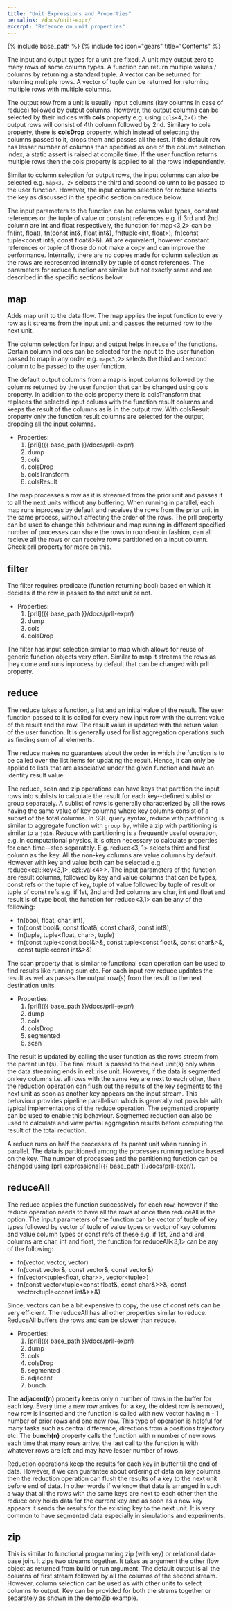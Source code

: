 ```yaml
---
title: "Unit Expressions and Properties"
permalink: /docs/unit-expr/
excerpt: "Refernce on unit properties"
---
```

{% include base_path %}
{% include toc icon="gears" title="Contents" %}

The input and output types for a unit are fixed. A unit may output zero to many
rows of some column types. A function can return multiple values / columns by
returning a standard tuple. A vector can be returned for returning multiple
rows. A vector of tuple can be returned for returning multiple rows with
multiple columns. 

The output row from a unit is usually input columns (key columns in case of reduce)
followed by output columns. However, the output columns can be selected by their
indices with **cols** property e.g. using `cols<4,2>()` the output rows will consist
of 4th column followed by 2nd. Similary to cols property, there is **colsDrop** 
property, which instead of selecting the columns passed to it, drops them and passes
all the rest. If the default row has lesser number of columns than specified as
one of the column selection index, a static assert is raised at compile time.
If the user function returns multiple rows then the cols property is applied to
all the rows independently.

Similar to column selection for output rows, the input columns can also be
selected e.g. `map<3, 2>` selects the third and second column to be passed to
the user function. However, the input column selection for reduce selects the
key as discussed in the specific section on reduce below. 

The input parameters to the function can be column value types, constant references
or the tuple of value or constant references e.g. if 3rd and 2nd column are
int and float respectively, the function for map<3,2> can be fn(int, float),
fn(const int&, float int&), fn(tuple<int, float>), fn(const tuple<const int&,
const float&>&). All are equivalent, however constant references or tuple of
those do not make a copy and can improve the performance. Internally, there
are no copies made for column selection as the rows are represented internally
by tuple of const references. The parameters for reduce function are similar
but not exactly same and are described in the specific sections below.

## map

Adds map unit to the data flow. The map applies the input function to every
row as it streams from the input unit and passes the returned row to the next
unit. 

The column selection for input and output helps in reuse of the functions.
Certain column indices can be selected for the input to the user function passed
to map in any order e.g. `map<3,2>` selects the third and second column to be
passed to the user function.

The default output columns from a map is input columns followed by the columns
returned by the user function that can be changed using cols property. In addition
to the cols property there is colsTransform that replaces the selected input colums
with the function result columns and keeps the result of the columns as is in the
output row. With colsResult property only the function result columns are selected
for the output, dropping all the input columns.

  - Properties:
    1. [prll]({{ base_path }}/docs/prll-expr/)
    2. dump
    3. cols
    4. colsDrop
    5. colsTransform
    6. colsResult

The map processes a row as it is streamed from the prior unit and passes it to
all the next units without any buffering. When running in parallel, each map
runs inprocess by default and receives the rows from the prior unit in the same
process, without affecting the order of the rows. The prll property can be used
to change this behaviour and map running in different specified number of
processes can share the rows in round-robin fashion, can all recieve all the
rows or can receive rows partitioned on a input column. Check prll property for
more on this.

## filter

The filter requires predicate (function returning bool) based on which it decides
if the row is passed to the next unit or not.

  - Properties:
    1. [prll]({{ base_path }}/docs/prll-expr/)
    2. dump
    3. cols
    4. colsDrop

The filter has input selection similar to map which allows for reuse of generic
function objects very often.  Similar to map it streams the rows as they come
and runs inprocess by default that can be changed with prll property.

## reduce

The reduce takes a function, a list and an initial value
of the result. The user function passed to it is called for every new input row
with the current value of the result and the row. The result value is updated
with the return value of the user function. It is generally used for list
aggregation operations such as finding sum of all elements.

The reduce makes no guarantees about the order in which the function is to be
called over the list items for updating the result. Hence, it can only be
applied to lists that are associative under the given function and have an
identity result value.

The reduce, scan and zip operations can have keys that partition the input rows
into sublists to calculate the result for each key--defined sublist or group
separately. A sublist of rows is generally characterized by all the rows having
the same value of key columns where key columns consist of a subset of the
total columns. In SQL query syntax, reduce with partitioning is similar to
aggregate function with `group by`, while a zip with partitioning is
similar to a `join`. Reduce with partitioning is a frequently useful
operation, e.g. in computational physics, it is often necessary to calculate
properties for each time--step separately. E.g. reduce<3, 1> selects third and
first column as the key. All the non-key columns are value columns by default.
However with key and value both can be selected e.g. reduce<ezl::key<3,1>, ezl::val<4>>. 
The input parameters of the function are result columns, followed by key and
value columns that can be types, const refs or the tuple of key, tuple of value
followed by tuple of result or tuple of const refs e.g. if 1st, 2nd and 3rd
columns are char, int and float and result is of type bool, the function for
reduce<3,1> can be any of the following:

- fn(bool, float, char, int),
- fn(const bool&, const float&, const char&, const int&), 
- fn(tuple<bool>, tuple<float, char>, tuple<int>)
- fn(const tuple<const bool&>&, const tuple<const float&, const char&>&, const tuple<const int&>&)


The scan property that is similar to functional scan operation can be used to find
results like running sum etc. For each input row reduce updates the result as well
as passes the output row(s) from the result to the next destination units.

  - Properties:
    1. [prll]({{ base_path }}/docs/prll-expr/)
    2. dump
    3. cols
    4. colsDrop
    5. segmented
    6. scan

The result is updated by calling the user function as the rows stream from the
parent unit(s). The final result is passed to the next unit(s) only when the
data streaming ends in ezl::rise unit. However, if the data is segmented on key
columns i.e. all rows with the same key are next to each other, then the
reduction operation can flush out the results of the key segments to the next
unit as soon as another key appears on the input stream. This behaviour
provides pipeline parallelism which is generally not possible with typical
implementations of the reduce operation. The segmented property can be
used to enable this behaviour. Segmented reduction can also be used to
calculate and view partial aggregation results before computing the result of
the total reduction.

A reduce runs on half the processes of its parent unit when running in parallel.
The data is partitioned among the processes running reduce based on the key. 
The number of processes and the partitioning function can be changed using
[prll expressions]({{ base_path }}/docs/prll-expr/).

## reduceAll

The reduce applies the function successively for each row, however if the
reduce operation needs to have all the rows at once then reduceAll is the
option. The input parameters of the function can be vector of tuple of
key types followed by vector of tuple of value types or vector of 
key columns and value column types or const refs of these e.g.
if 1st, 2nd and 3rd columns are char, int and float, the function 
for reduceAll<3,1> can be any of the following:
 - fn(vector<float>, vector<char>, vector<int>)
 - fn(const vector<float>&, const vector<char>&, const vector<int>&)
 - fn(vector<tuple<float, char>>, vector<tuple<int>>)
 - fn(const vector<tuple<const float&, const char&>>&, const vector<tuple<const int&>>&)

  Since, vectors can be a bit expensive to copy, the use of const refs can be very
  efficient. The reduceAll has all other properties similar to reduce. ReduceAll
  buffers the rows and can be slower than reduce.

  - Properties:
    1. [prll]({{ base_path }}/docs/prll-expr/)
    2. dump
    3. cols
    4. colsDrop
    5. segmented
    6. adjacent
    7. bunch

  The **adjacent(n)** property keeps only n number of rows in the buffer for
  each key. Every time a new row arrives for a key, the oldest row is removed,
  new row is inserted and the function is called with new vector having 
  n - 1 number of prior rows and one new row. This type of operation is helpful
  for many tasks such as central difference, directions from a positions trajectory
  etc. The **bunch(n)** property calls the function with n number of new rows each
  time that many rows arrive, the last call to the function is with whatever rows
  are left and may have lesser number of rows.

  Reduction operations keep the results for each key in buffer till the end of
  data. However, if we can guarantee about ordering of data on key columns then
  the reduction operation can flush the results of a key to the next unit before
  end of data. In other words if we know that data is arranged in such a way that
  all the rows with the same keys are next to each other then the reduce only
  holds data for the current key and as soon as a new key appears it sends the
  results for the existing key to the next unit. It is very common to have
  segmented data especially in simulations and experiments.

## zip

This is similar to functional programming zip (with key) or relational data-base join.
It zips two streams together. It takes as argument the other flow object as returned
from build or run argument. The default output is all the columns of first stream
followed by all the columns of the second stream. However, column selection can be
used as with other units to select columns to output. Key can be provided for both
the strems together or separately as shown in the demoZip example.

